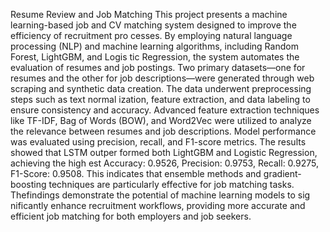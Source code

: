 Resume Review and Job Matching
This project presents a machine learning-based job and CV
 matching system designed to improve the efficiency of recruitment pro
cesses. By employing natural language processing (NLP) and machine
 learning algorithms, including Random Forest, LightGBM, and Logis
tic Regression, the system automates the evaluation of resumes and job
 postings. Two primary datasets—one for resumes and the other for job
 descriptions—were generated through web scraping and synthetic data
 creation. The data underwent preprocessing steps such as text normal
ization, feature extraction, and data labeling to ensure consistency and
 accuracy.
 Advanced feature extraction techniques like TF-IDF, Bag of Words (BOW),
 and Word2Vec were utilized to analyze the relevance between resumes
 and job descriptions. Model performance was evaluated using precision,
 recall, and F1-score metrics. The results showed that LSTM outper
formed both LightGBM and Logistic Regression, achieving the high
est Accuracy: 0.9526, Precision: 0.9753, Recall: 0.9275, F1-Score: 0.9508.
 This indicates that ensemble methods and gradient-boosting techniques
 are particularly effective for job matching tasks.
 Thefindings demonstrate the potential of machine learning models to sig
nificantly enhance recruitment workflows, providing more accurate and
 efficient job matching for both employers and job seekers.
